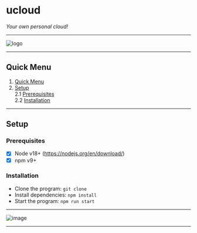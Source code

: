 # ucloud
*Your own personal cloud!*  
***  
![logo](https://user-images.githubusercontent.com/108842741/211185291-d1d6ab56-97b9-45dd-b0e3-26904308b132.png)
***  
## <a name='quickMenu'>Quick Menu</a>
1. [Quick Menu]('quickMenu')  
2. [Setup]('#setup')  
2.1 [Prerequisites]('prerequisites)  
2.2 [Installation]('installation')  
***  
## Setup
### <a name='prerequisites'>Prerequisites</a>
- [x] Node v18+ (https://nodejs.org/en/download/)
- [x] npm v9+
  
### <a name='installation'>Installation</a>
- Clone the program: `git clone `  
- Install dependencies: `npm install`
- Start the program: `npm run start`  
  
***  
  
![image](https://user-images.githubusercontent.com/108842741/211184965-6b4f7b3f-4ed2-4213-ab4b-cc8a03b367b9.png)  
  
***  
